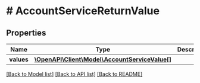 # # AccountServiceReturnValue

## Properties

Name | Type | Description | Notes
------------ | ------------- | ------------- | -------------
**values** | [**\OpenAPI\Client\Model\AccountServiceValue[]**](AccountServiceValue.md) |  | [optional]

[[Back to Model list]](../../README.md#models) [[Back to API list]](../../README.md#endpoints) [[Back to README]](../../README.md)

